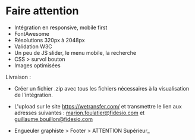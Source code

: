 # Faire attention

- Intégration en responsive, mobile first
- FontAwesome
- Résolutions 320px à 2048px
- Validation W3C
- Un peu de JS slider, le menu mobile, la recherche
- CSS > survol bouton
- Images optimisées

Livraison :

- Créer un fichier .zip avec tous les fichiers nécessaires à la visualisation de l'intégration.
- L'upload sur le site https://wetransfer.com/ et transmettre le lien aux adresses suivantes : marion.foulatier@fidesio.com et guillaume.bouillon@fidesio.com

- Engueuler graphiste > Footer > ATTENTION Supérieur_